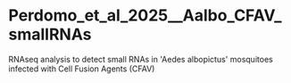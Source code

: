 # Perdomo_et_al_2025__Aalbo_CFAV_smallRNAs
RNAseq analysis to detect small RNAs in 'Aedes albopictus' mosquitoes infected with Cell Fusion Agents (CFAV)
